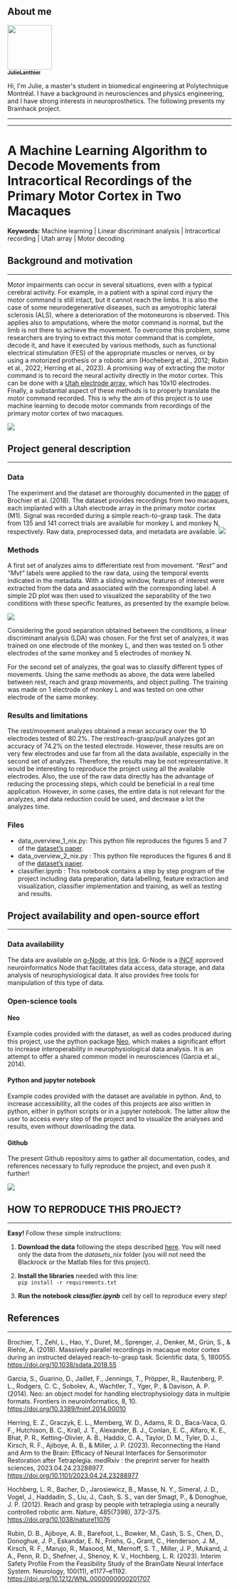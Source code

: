## About me

<a href="https://github.com/pbellec">
   <img src="https://avatars.githubusercontent.com/u/84593588?v=4?s=100" width="100px;" alt=""/>
   <br /><sub><b>JulieLanthier</b></sub>
</a>

Hi, I'm Julie, a master's student in biomedical engineering at Polytechnique
Montréal. I have a background in neurosciences and physics engineering, and 
I have strong interests in neuroprosthetics. The following presents my Brainhack project.

***
***

# A Machine Learning Algorithm to Decode Movements from Intracortical Recordings of the Primary Motor Cortex in Two Macaques


**Keywords:** Machine learning | Linear discriminant analysis | Intracortical recording | Utah array | Motor decoding

## Background and motivation
***
Motor impairments can occur in several situations, even with a typical cerebral activity. For example, in a patient with a spinal cord injury the motor command is still intact, but it cannot reach the limbs. It is also the case of some neurodegenerative diseases, such as amyotrophic lateral sclerosis (ALS), where a deterioration of the motoneurons is observed. This applies also to amputations, where the motor command is normal, but the limb is not there to achieve the movement. To overcome this problem, some researchers are trying to extract this motor command that is complete, decode it, and have it executed by various methods, such as functional electrical stimulation (FES) of the appropriate muscles or nerves, or by using a motorized prothesis or a robotic arm (Hocheberg et al., 2012; Rubin et al., 2022; Herring et al., 2023). A promising way of extracting the motor command is to record the neural activity directly in the motor cortex. This can be done with a [Utah electrode array](https://blackrockneurotech.com/products/utah-array/), which has 10x10 electrodes. Finally, a substantial aspect of these methods is to properly translate the motor command recorded. This is why the aim of this project is to use machine learning to decode motor commands from recordings of the primary motor cortex of two macaques. 

![](figures/background.png)


## Project general description
***
### Data 

The experiment and the dataset are thoroughly documented in the [paper](https://www.ncbi.nlm.nih.gov/pmc/articles/PMC5892370/) of Brochier et al. (2018). 
The dataset provides recordings from two macaques, each implanted with a Utah electrode array in the primary motor cortex (M1). Signal was recorded during a simple reach-to-grasp task. The data from 135 and 141 correct trials are available for monkey L and monkey N, respectively. Raw data, preprocessed data, and metadata are available. 
![](figures/set_up.png)

### Methods

A first set of analyzes aims to differentiate rest from movement. *“Rest”* and *“Mvt”* labels were applied to the raw data, using the temporal events indicated in the metadata. With a sliding window, features of interest were extracted from the data and associated with the corresponding label. A simple 2D plot was then used to visualized the separability of the two conditions with these specific features, as presented by the example below.

![](figures/features2.png)

Considering the good separation obtained between the conditions, a linear discriminant analysis (LDA) was chosen. For the first set of analyzes, it was trained on one electrode of the monkey L, and then was tested on 5 other electrodes of the same monkey and 5 electrodes of monkey N. 

For the second set of analyzes, the goal was to classify different types of movements. Using the same methods as above, the data were labelled between rest, reach and grasp movements, and object pulling. The training was made on 1 electrode of monkey L and was tested on one other electrode of the same monkey. 


### Results and limitations

The rest/movement analyzes obtained a mean accuracy over the 10 electrodes tested of 80.2%. The rest/reach-grasp/pull analyzes got an accuracy of 74.2% on the tested electrode. However, these results are on very few electrodes and use far from all the data available, especially in the second set of analyzes. Therefore, the results may be not representative. It would be interesting to reproduce the project using all the available electrodes. Also, the use of the raw data directly has the advantage of reducing the processing steps, which could be beneficial in a real time application. However, in some cases, the entire data is not relevant for the analyzes, and data reduction could be used, and decrease a lot the analyzes time.

### Files
-	data_overview_1_nix.py: This python file reproduces the figures 5 and 7 of the [dataset’s paper](https://www.ncbi.nlm.nih.gov/pmc/articles/PMC5892370/).
-	data_overview_2_nix.py : This python file reproduces the figures 6 and 8 of the [dataset’s paper](https://www.ncbi.nlm.nih.gov/pmc/articles/PMC5892370/).
-	classifier.ipynb : This notebook contains a step by step program of the project  including data preparation, data labelling, feature extraction and visualization, classifier implementation and training, as well as testing and results.



## Project availability and open-source effort
***
### Data availability

The data are available on [g-Node](https://www.g-node.org/), at this [link](https://doi.gin.g-node.org/10.12751/g-node.f83565/). G-Node is a [INCF](https://incf.org/) approved neuroinformatics Node that facilitates data access, data storage, and data analysis of neurophysiological data. It also provides free tools for manipulation of this type of data. 

### Open-science tools

#### Neo
Example codes provided with the dataset, as well as codes produced during this project, use the python package [Neo](https://neuralensemble.org/neo/), which makes a significant effort to increase interoperability in neurophysiological data analysis. It is an attempt to offer a shared common model in neurosciences (Garcia et al., 2014). 

#### Python and jupyter notebook
Example codes provided with the dataset are available in python. And, to increase accessibility, all the codes of this projects are also written in python, either in python scripts or in a jupyter notebook. The latter allow the user to access every step of the project and to visualize the analyses and results, even without downloading the data. 

#### Github
The present Github repository aims to gather all documentation, codes, and references necessary to fully reproduce the project, and even push it further! 


![](figures/open_source_tools.png)

## HOW TO REPRODUCE THIS PROJECT?
***

**Easy!** Follow these simple instructions:

1. **Download the data** following the steps described [here](https://gin.g-node.org/INT/multielectrode_grasp). You will need only the data from the *datasets_nix* folder (you will not need the Blackrock or the Matlab files for this project).

2. **Install the libraries** needed with this line:\
    ```pip install -r requirements.txt```   

3. **Run the notebook *classifier.ipynb*** cell by cell to reproduce every step!


## References
***
Brochier, T., Zehl, L., Hao, Y., Duret, M., Sprenger, J., Denker, M., Grün, S., & Riehle, A. (2018). Massively parallel recordings in macaque motor cortex during an instructed delayed reach-to-grasp task. Scientific data, 5, 180055. https://doi.org/10.1038/sdata.2018.55

Garcia, S., Guarino, D., Jaillet, F., Jennings, T., Pröpper, R., Rautenberg, P. L., Rodgers, C. C., Sobolev, A., Wachtler, T., Yger, P., & Davison, A. P. (2014). Neo: an object model for handling electrophysiology data in multiple formats. Frontiers in neuroinformatics, 8, 10. https://doi.org/10.3389/fninf.2014.00010

Herring, E. Z., Graczyk, E. L., Memberg, W. D., Adams, R. D., Baca-Vaca, G. F., Hutchison, B. C., Krall, J. T., Alexander, B. J., Conlan, E. C., Alfaro, K. E., Bhat, P. R., Ketting-Olivier, A. B., Haddix, C. A., Taylor, D. M., Tyler, D. J., Kirsch, R. F., Ajiboye, A. B., & Miller, J. P. (2023). Reconnecting the Hand and Arm to the Brain: Efficacy of Neural Interfaces for Sensorimotor Restoration after Tetraplegia. medRxiv : the preprint server for health sciences, 2023.04.24.23288977. https://doi.org/10.1101/2023.04.24.23288977

Hochberg, L. R., Bacher, D., Jarosiewicz, B., Masse, N. Y., Simeral, J. D., Vogel, J., Haddadin, S., Liu, J., Cash, S. S., van der Smagt, P., & Donoghue, J. P. (2012). Reach and grasp by people with tetraplegia using a neurally controlled robotic arm. Nature, 485(7398), 372–375. https://doi.org/10.1038/nature11076

Rubin, D. B., Ajiboye, A. B., Barefoot, L., Bowker, M., Cash, S. S., Chen, D., Donoghue, J. P., Eskandar, E. N., Friehs, G., Grant, C., Henderson, J. M., Kirsch, R. F., Marujo, R., Masood, M., Mernoff, S. T., Miller, J. P., Mukand, J. A., Penn, R. D., Shefner, J., Shenoy, K. V., Hochberg, L. R. (2023). Interim Safety Profile From the Feasibility Study of the BrainGate Neural Interface System. Neurology, 100(11), e1177–e1192. https://doi.org/10.1212/WNL.0000000000201707



```python

```
